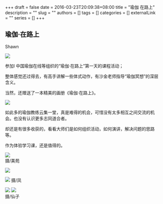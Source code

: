 +++
draft = false
date = 2016-03-23T20:09:38+08:00
title = "瑜伽 在路上"
description = ""
slug = ""
authors = []
tags = []
categories = []
externalLink = ""
series = []
+++

## **瑜伽·在路上**

Shawn 

![](https://oss.metamind.eu.org/f84e9c09568a9d8945c13.jpg)

参加l 中国瑜伽在线等组织的“瑜伽·在路上”第一天的课程活动；

整体感觉还过得去，有高手讲解一些体式动作，有沙金老师指导“瑜伽冥想”的深层含义。

当然，还赠送了一本精美的画册《瑜伽·在路上》。

![](https://oss.metamind.eu.org/59578fb62d606d43e5045.jpg)

如此多的瑜伽教练云集一堂，真是难得的机会，可惜没有太多相互之间交流的机会。也没有认识更多志同道合者。

却还是有很多收获的，看看大师们是如何组织活动，如何演讲，解决问题的思路等。

作为体验学习课，还是值得的。                     

![](https://oss.metamind.eu.org/d31d20901091b5224fefb.jpg)        
摄/美苑

![](https://oss.metamind.eu.org/c9508671c3c42d04f61ca.jpg)       

![](https://oss.metamind.eu.org/3ee53211da2eec8726dcc.jpg)
摄/凤

![](https://oss.metamind.eu.org/87252c58d11cfac153a89.jpg)
![](https://oss.metamind.eu.org/8dd91cfd95781abec959f.jpg)        
摄/仙子

